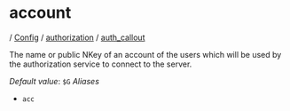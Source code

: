 # account

/ [Config](../../../index.md) / [authorization](../../index.md) / [auth_callout](../index.md) 

The name or public NKey of an account of the users which will
be used by the authorization service to connect to the server.

*Default value*: `$G`
*Aliases*
- `acc`

